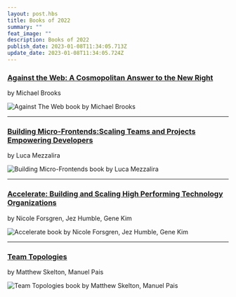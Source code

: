 ```yaml
---
layout: post.hbs
title: Books of 2022
summary: ""
feat_image: ""
description: Books of 2022
publish_date: 2023-01-08T11:34:05.713Z
update_date: 2023-01-08T11:34:05.724Z
---
```

<h3><a href="https://www.johnhuntpublishing.com/zer0-books/our-books/against-web" target="_blank">Against the Web: A Cosmopolitan Answer to the New Right</a></h3>

by Michael Brooks

![Against The Web book by Michael Brooks](/static/images/against_the_web.png "Against The Web book by Michael Brooks")

<hr>

<h3><a href="https://www.buildingmicrofrontends.com/" target="_blank">Building Micro-Frontends:Scaling Teams and Projects Empowering Developers</a></h3> 

by Luca Mezzalira

![Building Micro-Frontends book by Luca Mezzalira](/static/images/microfrontends.png "Building Micro-Frontends book by Luca Mezzalira")

<hr>

<h3><a href="https://itrevolution.com/product/accelerate/" target="_blank">Accelerate: Building and Scaling High Performing Technology Organizations</a></h3>

by Nicole Forsgren, Jez Humble, Gene Kim

![Accelerate book by Nicole Forsgren, Jez Humble, Gene Kim](/static/images/accelerate.png "Accelerate book by Nicole Forsgren, Jez Humble, Gene Kim")

<hr>

<h3><a href="https://itrevolution.com/product/team-topologies/" target="_blank">Team Topologies</a></h3>

by Matthew Skelton, Manuel Pais

![Team Topologies book by Matthew Skelton, Manuel Pais](/static/images/team_topo.png "Team Topologies book by Matthew Skelton, Manuel Pais")